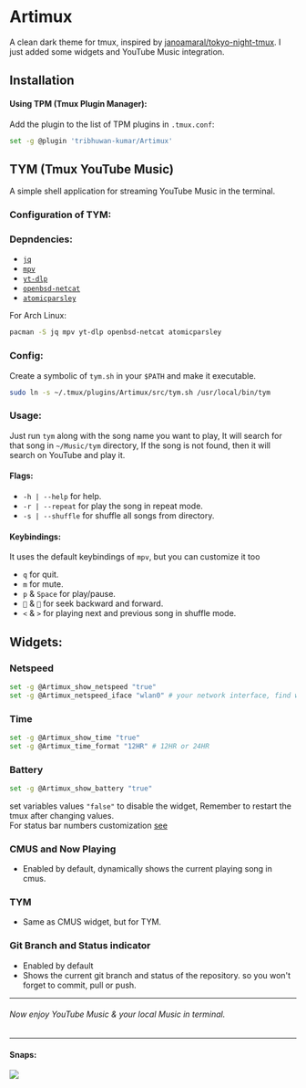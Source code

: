 # Artimux
A clean dark theme for tmux, inspired by [janoamaral/tokyo-night-tmux](https://github.com/janoamaral/tokyo-night-tmux). I just added some widgets and YouTube
Music integration.

## Installation

#### Using TPM (Tmux Plugin Manager):
Add the plugin to the list of TPM plugins in `.tmux.conf`:

```bash
set -g @plugin 'tribhuwan-kumar/Artimux'
```
## TYM (Tmux YouTube Music)
A simple shell application for streaming YouTube Music in the terminal.

### Configuration of TYM:
### Depndencies:
- [`jq`](https://jqlang.github.io/jq/download/)
- [`mpv`](https://mpv.io/installation/)
- [`yt-dlp`](https://github.com/yt-dlp/yt-dlp/wiki/Installation)
- [`openbsd-netcat`](https://ftp.netbsd.org/pub/pkgsrc/current/pkgsrc/net/netcat-openbsd/index.html)
- [`atomicparsley`](https://github.com/wez/atomicparsley#install)

For Arch Linux:
```bash
pacman -S jq mpv yt-dlp openbsd-netcat atomicparsley
```
### Config:
Create a symbolic of `tym.sh` in your `$PATH` and make it executable.
```bash
sudo ln -s ~/.tmux/plugins/Artimux/src/tym.sh /usr/local/bin/tym
```

### Usage:
Just run `tym` along with the song name you want to play, It will search for that song in `~/Music/tym` directory, If the song is not found, then
it will search on YouTube and play it.
#### Flags:
- `-h | --help` for help.
- `-r | --repeat` for play the song in repeat mode.
- `-s | --shuffle` for shuffle all songs from directory.

#### Keybindings:
It uses the default keybindings of `mpv`, but you can customize it too
- `q` for quit.
- `m` for mute.
- `p` & `Space` for play/pause.
- `` & `` for seek backward and forward.
- `<` & `>` for playing next and previous song in shuffle mode.

## Widgets:
### Netspeed
```bash
set -g @Artimux_show_netspeed "true"
set -g @Artimux_netspeed_iface "wlan0" # your network interface, find with ip link
```

### Time
```bash
set -g @Artimux_show_time "true"
set -g @Artimux_time_format "12HR" # 12HR or 24HR
```

### Battery
```bash
set -g @Artimux_show_battery "true"
```
set variables values `"false"` to disable the widget, Remember to restart the tmux after changing values.
<br>
For status bar numbers customization [see](https://github.com/janoamaral/tokyo-night-tmux#the-styles)
### CMUS and Now Playing
- Enabled by default, dynamically shows the current playing song in cmus.

### TYM
- Same as CMUS widget, but for TYM.

### Git Branch and Status indicator
- Enabled by default
- Shows the current git branch and status of the repository. so you won't forget to commit, pull or push.

<hr>

###### Now enjoy YouTube Music & your local Music in terminal.

<hr>

#### Snaps:
<img src="https://github.com/tribhuwan-kumar/Artimux/assets/118052427/29de7c19-576b-4ae3-8106-23b47f607fca" />

